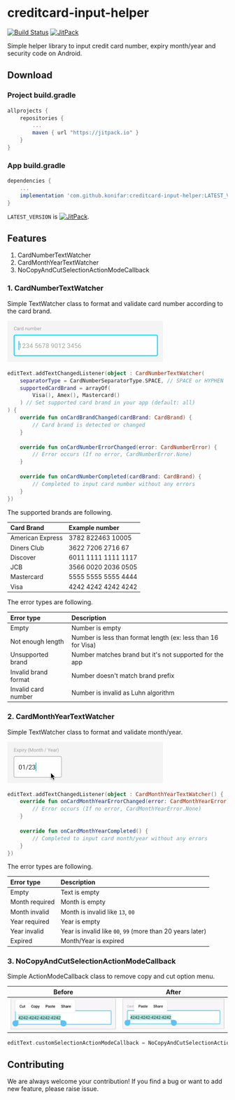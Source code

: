 # creditcard-input-helper

[![Build Status](https://circleci.com/gh/konifar/creditcard-input-helper.svg?style=shield)](https://circleci.com/gh/konifar/creditcard-input-helper/tree/master)
[![JitPack](https://jitpack.io/v/konifar/creditcard-input-helper.svg)](https://jitpack.io/#konifar/creditcard-input-helper)

Simple helper library to input credit card number, expiry month/year and security code on Android.

## Download

### Project build.gradle

```groovy
allprojects {
    repositories {
        ...
        maven { url "https://jitpack.io" }
    }
}
```

### App build.gradle

```groovy
dependencies {
    ...
    implementation 'com.github.konifar:creditcard-input-helper:LATEST_VERSION'
}
```

`LATEST_VERSION` is [![JitPack](https://jitpack.io/v/konifar/creditcard-input-helper.svg)](https://jitpack.io/#konifar/creditcard-input-helper).

## Features

1. CardNumberTextWatcher
2. CardMonthYearTextWatcher
3. NoCopyAndCutSelectionActionModeCallback

### 1. CardNumberTextWatcher

Simple TextWatcher class to format and validate card number according to the card brand.

![number_format.gif](art/number_format.gif)

```kotlin
editText.addTextChangedListener(object : CardNumberTextWatcher(
    separatorType = CardNumberSeparatorType.SPACE, // SPACE or HYPHEN
    supportedCardBrand = arrayOf(
        Visa(), Amex(), Mastercard()
    ) // Set supported card brand in your app (default: all)
) {
    override fun onCardBrandChanged(cardBrand: CardBrand) {
        // Card brand is detected or changed
    }

    override fun onCardNumberErrorChanged(error: CardNumberError) {
        // Error occurs (If no error, CardNumberError.None)
    }

    override fun onCardNumberCompleted(cardBrand: CardBrand) {
        // Completed to input card number without any errors
    }
})
```

The supported brands are following.

Card Brand | Example number
:-- | :--
American Express | 3782 822463 10005
Diners Club | 3622 7206 2716 67
Discover | 6011 1111 1111 1117
JCB | 3566 0020 2036 0505
Mastercard | 5555 5555 5555 4444
Visa | 4242 4242 4242 4242

The error types are following.

Error type | Description
:-- | :--
Empty | Number is empty 
Not enough length | Number is less than format length (ex: less than 16 for Visa)
Unsupported brand | Number matches brand but it's not supported for the app
Invalid brand format | Number doesn't match brand prefix
Invalid card number | Number is invalid as Luhn algorithm

### 2. CardMonthYearTextWatcher

Simple TextWatcher class to format and validate month/year.

![month_year_format.gif](art/month_year_format.gif)

```kotlin
editText.addTextChangedListener(object : CardMonthYearTextWatcher() {
    override fun onCardMonthYearErrorChanged(error: CardMonthYearError) {
        // Error occurs (If no error, CardMonthYearError.None)
    }

    override fun onCardMonthYearCompleted() {
        // Completed to input card month/year without any errors
    }
})
```

The error types are following.

Error type | Description
:-- | :--
Empty | Text is empty 
Month required | Month is empty
Month invalid | Month is invalid like `13`, `00`
Year required | Year is empty
Year invalid | Year is invalid like `00`, `99` (more than 20 years later)
Expired | Month/Year is expired

### 3. NoCopyAndCutSelectionActionModeCallback

Simple ActionModeCallback class to remove copy and cut option menu.

Before | After
:--: | :--:
![option_menu_before.png](art/option_menu_before.png) | ![option_menu_after.png](art/option_menu_after.png)

```kotlin
editText.customSelectionActionModeCallback = NoCopyAndCutSelectionActionModeCallback()
```

## Contributing
We are always welcome your contribution!
If you find a bug or want to add new feature, please raise issue.